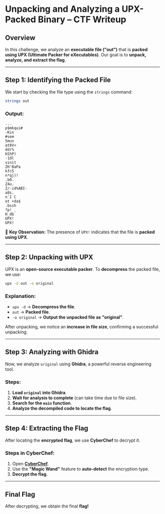 # **Unpacking and Analyzing a UPX-Packed Binary – CTF Writeup**

## **Overview**
In this challenge, we analyze an **executable file ("out")** that is **packed using UPX (Ultimate Packer for eXecutables)**. Our goal is to **unpack, analyze, and extract the flag**.

---

## **Step 1: Identifying the Packed File**
We start by checking the file type using the `strings` command:

```bash
strings out
```

### **Output:**
```
...
p$mkqui#
-Kin
#sem
5mun
at8V<
ddr%
H1hP)
-1dl
vinit
ZH'BaPa
kfc5
n*qj)!
.b0.
Z4u.
Z/-id%ABI-
a8s,
n`I C
ot +da$
.bssh
?p! _
H_db
UPX!
UPX!
```
🚀 **Key Observation:** The presence of `UPX!` indicates that the file is **packed using UPX**.

---

## **Step 2: Unpacking with UPX**
UPX is an **open-source executable packer**. To **decompress** the packed file, we use:

```bash
upx -d out -o original
```

### **Explanation:**
- `upx -d` → **Decompress the file**.
- `out` → **Packed file**.
- `-o original` → **Output the unpacked file as "original"**.

After unpacking, we notice an **increase in file size**, confirming a successful unpacking.

---

## **Step 3: Analyzing with Ghidra**
Now, we analyze `original` using **Ghidra**, a powerful reverse engineering tool.

### **Steps:**
1. **Load `original` into Ghidra**.
2. **Wait for analysis to complete** (can take time due to file size).
3. **Search for the `main` function**.
4. **Analyze the decompiled code to locate the flag**.

---

## **Step 4: Extracting the Flag**
After locating the **encrypted flag**, we use **CyberChef** to decrypt it.

### **Steps in CyberChef:**
1. Open **[CyberChef](https://gchq.github.io/CyberChef/)**.
2. Use the **"Magic Wand"** feature to **auto-detect** the encryption type.
3. **Decrypt the flag**.

---

## **Final Flag**
After decrypting, we obtain the final **flag!**
